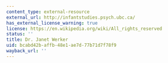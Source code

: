 ```yaml
---
content_type: external-resource
external_url: http://infantstudies.psych.ubc.ca/
has_external_license_warning: true
license: https://en.wikipedia.org/wiki/All_rights_reserved
status: ''
title: Dr. Janet Werker
uid: bcabd42b-affb-48e1-ae7d-77b71d7f78f9
wayback_url: ''
---
```

